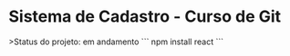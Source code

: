 <h1>Sistema de Cadastro - Curso de Git</h1>
>Status do projeto: em andamento
```
npm install react
```
